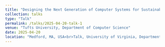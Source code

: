 ```yaml
---
title: "Designing the Next Generation of Computer Systems for Sustainable AI"
collection: talks
type: "Talk"
permalink: /talks/2025-04-20-talk-1
venue: "Tufts University, Department of Computer Science"
date: 2025-04-20
location: "Medford, MA, USA<br>Talk, University of Virginia, Department of Computer Science, Charlottsville, VA, USA <br>Talk, University of Wisconsin Madison, Department of Electrical and Computer Engineering, Madison, WI, USA<br>Talk, Duke University, Department of Computer Science, Durham, NC, USA<br>Talk, Indiana University, Department of Intelligent Systems Engineering, Bloomington, IN, USA<br>Talk, University of Waterloo, Department of Computer Science, Waterloo, Ontartio, CA"
---
```

